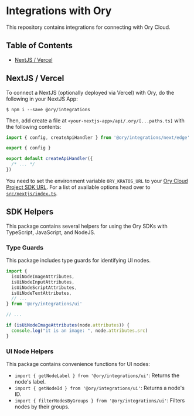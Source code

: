 # Integrations with Ory

This repository contains integrations for connecting with Ory Cloud.

## Table of Contents

<!-- START doctoc generated TOC please keep comment here to allow auto update -->
<!-- DON'T EDIT THIS SECTION, INSTEAD RE-RUN doctoc TO UPDATE -->

- [NextJS / Vercel](#nextjs--vercel)

<!-- END doctoc generated TOC please keep comment here to allow auto update -->

## NextJS / Vercel

To connect a NextJS (optionally deployed via Vercel) with Ory, do the following
in your NextJS App:

```
$ npm i --save @ory/integrations
```

Then, add create a file at `<your-nextjs-app>/api/.ory/[...paths.ts]` with the
following contents:

```typescript
import { config, createApiHandler } from '@ory/integrations/next/edge'

export { config }

export default createApiHandler({
  /* ... */
})
```

You need to set the environment variable `ORY_KRATOS_URL` to your
[Ory Cloud Project SDK URL](https://www.ory.sh/docs/concepts/services-api). For
a list of available options head over to
[`src/nextjs/index.ts`](src/next-edge/index.ts).

## SDK Helpers

This package contains several helpers for using the Ory SDKs with TypeScript,
JavaScript, and NodeJS.

### Type Guards

This package includes type guards for identifying UI nodes.

```ts
import {
  isUiNodeImageAttributes,
  isUiNodeInputAttributes,
  isUiNodeScriptAttributes,
  isUiNodeTextAttributes,
  // ...
} from '@ory/integrations/ui'

// ...

if (isUiNodeImageAttributes(node.attributes)) {
  console.log("it is an image: ", node.attributes.src)
}
```

### UI Node Helpers

This package contains convenience functions for UI nodes:

- `import { getNodeLabel } from '@ory/integrations/ui'`: Returns the node's
  label.
- `import { getNodeId } from '@ory/integrations/ui'`: Returns a node's ID.
- `import { filterNodesByGroups } from '@ory/integrations/ui'`: Filters nodes by
  their groups.
